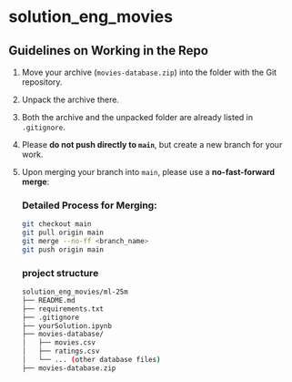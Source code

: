# solution_eng_movies

## Guidelines on Working in the Repo

1. Move your archive (`movies-database.zip`) into the folder with the Git repository.
2. Unpack the archive there.
3. Both the archive and the unpacked folder are already listed in `.gitignore`.
4. Please **do not push directly to `main`**, but create a new branch for your work.
5. Upon merging your branch into `main`, please use a **no-fast-forward merge**:
   
   ### Detailed Process for Merging:
   ```bash
   git checkout main
   git pull origin main
   git merge --no-ff <branch_name>
   git push origin main
   ````
  
    ### project structure
    ```bash
    solution_eng_movies/ml-25m
    ├── README.md
    ├── requirements.txt
    ├── .gitignore
    ├── yourSolution.ipynb
    ├── movies-database/
    │   ├── movies.csv
    │   ├── ratings.csv
    │   └── ... (other database files)
    ├── movies-database.zip
    ```



